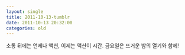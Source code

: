 ```yaml
---
layout: single
title: 2011-10-13-tumblr
date: 2011-10-13 20:32:00
categories: old
---
```

소통 뒤에는 언제나 액션, 이제는 액션이 시간. 금요일은 뜨거운 밤의 열기와 함께!


